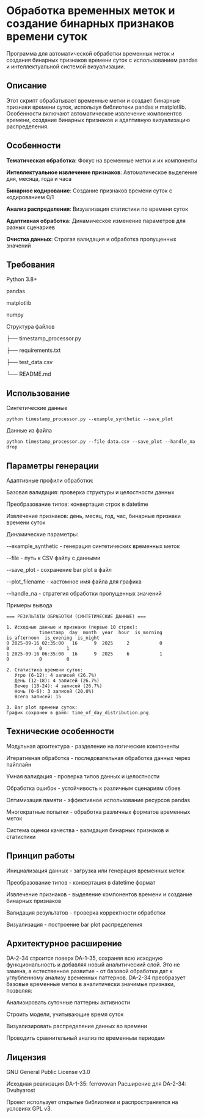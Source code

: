 # Обработка временных меток и создание бинарных признаков времени суток
Программа для автоматической обработки временных меток и создания бинарных признаков времени суток с использованием pandas и интеллектуальной системой визуализации.

## Описание
Этот скрипт обрабатывает временные метки и создает бинарные признаки времени суток, используя библиотеки pandas и matplotlib. Особенности включают автоматическое извлечение компонентов времени, создание бинарных признаков и адаптивную визуализацию распределения.

## Особенности
**Тематическая обработка**: Фокус на временные метки и их компоненты

**Интеллектуальное извлечение признаков**: Автоматическое выделение дня, месяца, года и часа

**Бинарное кодирование**: Создание признаков времени суток с кодированием 0/1

**Анализ распределения**: Визуализация статистики по времени суток

**Адаптивная обработка**: Динамическое изменение параметров для разных сценариев

**Очистка данных**: Строгая валидация и обработка пропущенных значений

## Требования
Python 3.8+

pandas

matplotlib

numpy

Структура файлов

├── timestamp_processor.py  

├── requirements.txt          

├── test_data.csv           

└── README.md              

## Использование
Синтетические данные
```
python timestamp_processor.py --example_synthetic --save_plot
```
Данные из файла
```
python timestamp_processor.py --file data.csv --save_plot --handle_na drop
```
## Параметры генерации
Адаптивные профили обработки:

Базовая валидация: проверка структуры и целостности данных

Преобразование типов: конвертация строк в datetime

Извлечение признаков: день, месяц, год, час, бинарные признаки времени суток

Динамические параметры:

--example_synthetic - генерация синтетических временных меток

--file - путь к CSV файлу с данными

--save_plot - сохранение bar plot в файл

--plot_filename - кастомное имя файла для графика

--handle_na - стратегия обработки пропущенных значений

Примеры вывода
```
=== РЕЗУЛЬТАТЫ ОБРАБОТКИ (СИНТЕТИЧЕСКИЕ ДАННЫЕ) ===

1. Исходные данные и признаки (первые 10 строк):
            timestamp  day  month  year  hour  is_morning  is_afternoon  is_evening  is_night
0 2025-09-16 02:35:00   16      9  2025     2           0             0           0         1
1 2025-09-16 06:35:00   16      9  2025     6           1             0           0         0

2. Статистика времени суток:
   Утро (6-12): 4 записей (26.7%)
   День (12-18): 4 записей (26.7%)
   Вечер (18-24): 4 записей (26.7%)
   Ночь (0-6): 3 записей (20.0%)
   Всего записей: 15

3. Bar plot времени суток:
График сохранен в файл: time_of_day_distribution.png
```
## Технические особенности
Модульная архитектура - разделение на логические компоненты

Итеративная обработка - последовательная обработка данных через пайплайн

Умная валидация - проверка типов данных и целостности

Обработка ошибок - устойчивость к различным сценариям сбоев

Оптимизация памяти - эффективное использование ресурсов pandas

Многократные попытки - обработка различных форматов временных меток

Система оценки качества - валидация бинарных признаков и статистики

## Принцип работы
Инициализация данных - загрузка или генерация временных меток

Преобразование типов - конвертация в datetime формат

Извлечение признаков - выделение компонентов времени и создание бинарных признаков

Валидация результатов - проверка корректности обработки

Визуализация - построение bar plot распределения
## Архитектурное расширение
DA-2-34 строится поверх DA-1-35, сохраняя всю исходную функциональность и добавляя новый аналитический слой. Это не замена, а естественное развитие - от базовой обработки дат к углубленному анализу временных паттернов.
DA-2-34 преобразует базовые временные метки в аналитически значимые признаки, позволяя:

Анализировать суточные паттерны активности

Строить модели, учитывающие время суток

Визуализировать распределение данных во времени

Проводить сравнительный анализ по временным периодам


## Лицензия
GNU General Public License v3.0

Исходная реализация DA-1-35: ferrovovan
Расширение для DA-2-34: Dvuhyarost

Проект использует открытые библиотеки и распространяется на условиях GPL v3.
